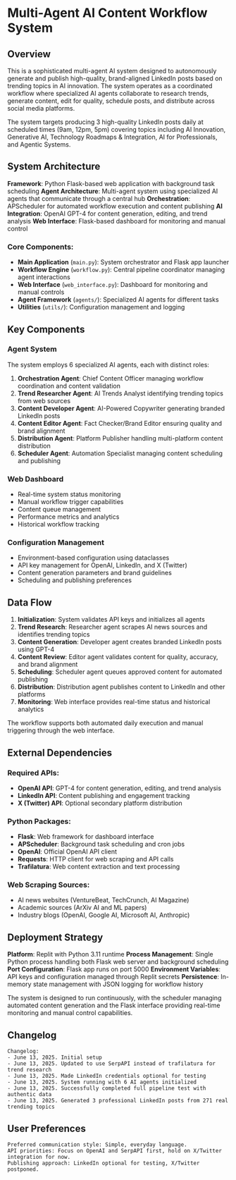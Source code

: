 # Multi-Agent AI Content Workflow System

## Overview

This is a sophisticated multi-agent AI system designed to autonomously generate and publish high-quality, brand-aligned LinkedIn posts based on trending topics in AI innovation. The system operates as a coordinated workflow where specialized AI agents collaborate to research trends, generate content, edit for quality, schedule posts, and distribute across social media platforms.

The system targets producing 3 high-quality LinkedIn posts daily at scheduled times (9am, 12pm, 5pm) covering topics including AI Innovation, Generative AI, Technology Roadmaps & Integration, AI for Professionals, and Agentic Systems.

## System Architecture

**Framework**: Python Flask-based web application with background task scheduling
**Agent Architecture**: Multi-agent system using specialized AI agents that communicate through a central hub
**Orchestration**: APScheduler for automated workflow execution and content publishing
**AI Integration**: OpenAI GPT-4 for content generation, editing, and trend analysis
**Web Interface**: Flask-based dashboard for monitoring and manual control

### Core Components:
- **Main Application** (`main.py`): System orchestrator and Flask app launcher
- **Workflow Engine** (`workflow.py`): Central pipeline coordinator managing agent interactions
- **Web Interface** (`web_interface.py`): Dashboard for monitoring and manual controls
- **Agent Framework** (`agents/`): Specialized AI agents for different tasks
- **Utilities** (`utils/`): Configuration management and logging

## Key Components

### Agent System
The system employs 6 specialized AI agents, each with distinct roles:

1. **Orchestration Agent**: Chief Content Officer managing workflow coordination and content validation
2. **Trend Researcher Agent**: AI Trends Analyst identifying trending topics from web sources
3. **Content Developer Agent**: AI-Powered Copywriter generating branded LinkedIn posts
4. **Content Editor Agent**: Fact Checker/Brand Editor ensuring quality and brand alignment
5. **Distribution Agent**: Platform Publisher handling multi-platform content distribution
6. **Scheduler Agent**: Automation Specialist managing content scheduling and publishing

### Web Dashboard
- Real-time system status monitoring
- Manual workflow trigger capabilities
- Content queue management
- Performance metrics and analytics
- Historical workflow tracking

### Configuration Management
- Environment-based configuration using dataclasses
- API key management for OpenAI, LinkedIn, and X (Twitter)
- Content generation parameters and brand guidelines
- Scheduling and publishing preferences

## Data Flow

1. **Initialization**: System validates API keys and initializes all agents
2. **Trend Research**: Researcher agent scrapes AI news sources and identifies trending topics
3. **Content Generation**: Developer agent creates branded LinkedIn posts using GPT-4
4. **Content Review**: Editor agent validates content for quality, accuracy, and brand alignment
5. **Scheduling**: Scheduler agent queues approved content for automated publishing
6. **Distribution**: Distribution agent publishes content to LinkedIn and other platforms
7. **Monitoring**: Web interface provides real-time status and historical analytics

The workflow supports both automated daily execution and manual triggering through the web interface.

## External Dependencies

### Required APIs:
- **OpenAI API**: GPT-4 for content generation, editing, and trend analysis
- **LinkedIn API**: Content publishing and engagement tracking
- **X (Twitter) API**: Optional secondary platform distribution

### Python Packages:
- **Flask**: Web framework for dashboard interface
- **APScheduler**: Background task scheduling and cron jobs
- **OpenAI**: Official OpenAI API client
- **Requests**: HTTP client for web scraping and API calls
- **Trafilatura**: Web content extraction and text processing

### Web Scraping Sources:
- AI news websites (VentureBeat, TechCrunch, AI Magazine)
- Academic sources (ArXiv AI and ML papers)
- Industry blogs (OpenAI, Google AI, Microsoft AI, Anthropic)

## Deployment Strategy

**Platform**: Replit with Python 3.11 runtime
**Process Management**: Single Python process handling both Flask web server and background scheduling
**Port Configuration**: Flask app runs on port 5000
**Environment Variables**: API keys and configuration managed through Replit secrets
**Persistence**: In-memory state management with JSON logging for workflow history

The system is designed to run continuously, with the scheduler managing automated content generation and the Flask interface providing real-time monitoring and manual control capabilities.

## Changelog

```
Changelog:
- June 13, 2025. Initial setup
- June 13, 2025. Updated to use SerpAPI instead of trafilatura for trend research
- June 13, 2025. Made LinkedIn credentials optional for testing
- June 13, 2025. System running with 6 AI agents initialized
- June 13, 2025. Successfully completed full pipeline test with authentic data
- June 13, 2025. Generated 3 professional LinkedIn posts from 271 real trending topics
```

## User Preferences

```
Preferred communication style: Simple, everyday language.
API priorities: Focus on OpenAI and SerpAPI first, hold on X/Twitter integration for now.
Publishing approach: LinkedIn optional for testing, X/Twitter postponed.
```